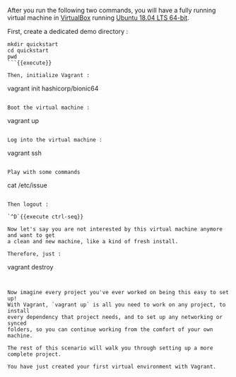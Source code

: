 After you run the following two commands, you will have a fully
running virtual machine in [VirtualBox](https://www.virtualbox.org/)
 running [Ubuntu 18.04 LTS 64-bit](https://app.vagrantup.com/hashicorp/boxes/bionic64).

First, create a dedicated demo directory :

```
mkdir quickstart
cd quickstart
pwd
```{{execute}}

Then, initialize Vagrant :

```
vagrant init hashicorp/bionic64
```{{execute}}

Boot the virtual machine :

```
vagrant up
```{{execute}}

Log into the virtual machine :

```
vagrant ssh
```{{execute}}

Play with some commands

```
cat /etc/issue
```{{execute}}

Then logout :

`^D`{{execute ctrl-seq}}

Now let's say you are not interested by this virtual machine anymore and want to get
a clean and new machine, like a kind of fresh install.

Therefore, just :

```
vagrant destroy
```{{execute}}


Now imagine every project you've ever worked on being this easy to set up!
With Vagrant, `vagrant up` is all you need to work on any project, to install
every dependency that project needs, and to set up any networking or synced
folders, so you can continue working from the comfort of your own machine.

The rest of this scenario will walk you through setting up a more complete project.

You have just created your first virtual environment with Vagrant.